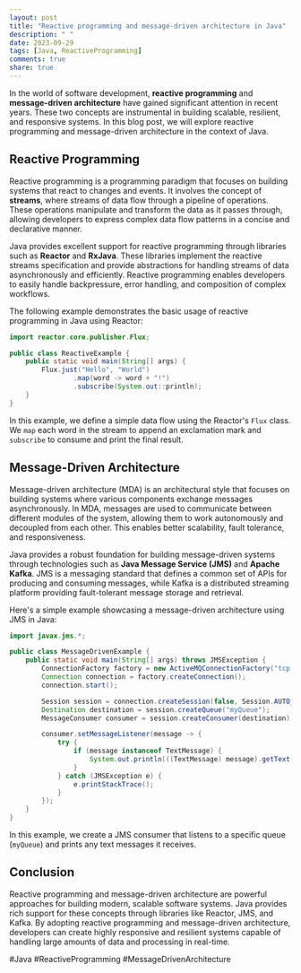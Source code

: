 ```yaml
---
layout: post
title: "Reactive programming and message-driven architecture in Java"
description: " "
date: 2023-09-29
tags: [Java, ReactiveProgramming]
comments: true
share: true
---
```


In the world of software development, **reactive programming** and **message-driven architecture** have gained significant attention in recent years. These two concepts are instrumental in building scalable, resilient, and responsive systems. In this blog post, we will explore reactive programming and message-driven architecture in the context of Java.

## Reactive Programming

Reactive programming is a programming paradigm that focuses on building systems that react to changes and events. It involves the concept of **streams**, where streams of data flow through a pipeline of operations. These operations manipulate and transform the data as it passes through, allowing developers to express complex data flow patterns in a concise and declarative manner.

Java provides excellent support for reactive programming through libraries such as **Reactor** and **RxJava**. These libraries implement the reactive streams specification and provide abstractions for handling streams of data asynchronously and efficiently. Reactive programming enables developers to easily handle backpressure, error handling, and composition of complex workflows.

The following example demonstrates the basic usage of reactive programming in Java using Reactor:

```java
import reactor.core.publisher.Flux;

public class ReactiveExample {
    public static void main(String[] args) {
        Flux.just("Hello", "World")
                .map(word -> word + "!")
                .subscribe(System.out::println);
    }
}
```

In this example, we define a simple data flow using the Reactor's `Flux` class. We `map` each word in the stream to append an exclamation mark and `subscribe` to consume and print the final result.

## Message-Driven Architecture

Message-driven architecture (MDA) is an architectural style that focuses on building systems where various components exchange messages asynchronously. In MDA, messages are used to communicate between different modules of the system, allowing them to work autonomously and decoupled from each other. This enables better scalability, fault tolerance, and responsiveness.

Java provides a robust foundation for building message-driven systems through technologies such as **Java Message Service (JMS)** and **Apache Kafka**. JMS is a messaging standard that defines a common set of APIs for producing and consuming messages, while Kafka is a distributed streaming platform providing fault-tolerant message storage and retrieval.

Here's a simple example showcasing a message-driven architecture using JMS in Java:

```java
import javax.jms.*;

public class MessageDrivenExample {
    public static void main(String[] args) throws JMSException {
        ConnectionFactory factory = new ActiveMQConnectionFactory("tcp://localhost:61616");
        Connection connection = factory.createConnection();
        connection.start();

        Session session = connection.createSession(false, Session.AUTO_ACKNOWLEDGE);
        Destination destination = session.createQueue("myQueue");
        MessageConsumer consumer = session.createConsumer(destination);

        consumer.setMessageListener(message -> {
            try {
                if (message instanceof TextMessage) {
                    System.out.println(((TextMessage) message).getText());
                }
            } catch (JMSException e) {
                e.printStackTrace();
            }
        });
    }
}
```

In this example, we create a JMS consumer that listens to a specific queue (`myQueue`) and prints any text messages it receives.

## Conclusion

Reactive programming and message-driven architecture are powerful approaches for building modern, scalable software systems. Java provides rich support for these concepts through libraries like Reactor, JMS, and Kafka. By adopting reactive programming and message-driven architecture, developers can create highly responsive and resilient systems capable of handling large amounts of data and processing in real-time.

#Java #ReactiveProgramming #MessageDrivenArchitecture